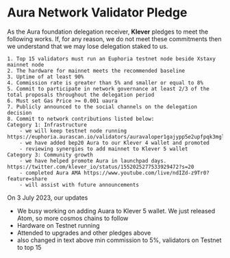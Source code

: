 # Aura Network Validator Pledge

As the Aura foundation delegation receiver, **Klever** pledges to meet the following works. If, for any reason, we do not meet these commitments then we understand that we may lose delegation staked to us.

    1. Top 15 validators must run an Euphoria testnet node beside Xstaxy mainnet node
    2. The hardware for mainnet meets the recommended baseline
    3. Uptime of at least 90%
    4. Commission rate is greater than 5% and smaller or equal to 8%
    5. Commit to participate in network governance at least 2/3 of the total proposals throughout the delegation period
    6. Must set Gas Price >= 0.001 uaura
    7. Publicly announced to the social channels on the delegation decision
    8. Commit to network contributions listed below:
    Category 1: Infrastructure
        - we will keep testnet node running https://euphoria.aurascan.io/validators/auravaloper1gajypp5e2upfpqk3mglv0melmv0cesnlmlajtr
        - we have added bep20 Aura to our Klever 4 wallet and promoted
        - reviewing synergies to add mainnet to Klever 5 wallet
    Category 3: Community growth
        - we have helped promote Aura in launchpad days. https://twitter.com/klever_io/status/1552025277533929472?s=20
        - completed Aura AMA https://www.youtube.com/live/ndIZd-z9Tr0?feature=share
        - will assist with future announcements

On 3 July 2023, our updates
- We busy working on adding Auara to Klever 5 wallet. We just released Atom, so more cosmos chains to follow
- Hardware on Testnet running
- Attended to upgrades and other pledges above
- also changed in text above min commission to 5%, validators on Testnet to top 15
